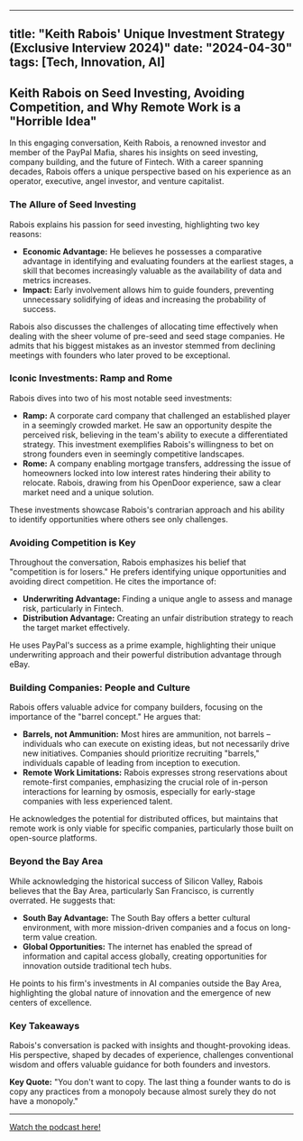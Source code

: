 
---
title: "Keith Rabois' Unique Investment Strategy (Exclusive Interview 2024)"
date: "2024-04-30"
tags: [Tech, Innovation, AI]
---

## Keith Rabois on Seed Investing, Avoiding Competition, and Why Remote Work is a "Horrible Idea"

In this engaging conversation, Keith Rabois, a renowned investor and member of the PayPal Mafia, shares his insights on seed investing, company building, and the future of Fintech. With a career spanning decades, Rabois offers a unique perspective based on his experience as an operator, executive, angel investor, and venture capitalist. 

### The Allure of Seed Investing

Rabois explains his passion for seed investing, highlighting two key reasons:

* **Economic Advantage:** He believes he possesses a comparative advantage in identifying and evaluating founders at the earliest stages, a skill that becomes increasingly valuable as the availability of data and metrics increases. 
* **Impact:** Early involvement allows him to guide founders, preventing unnecessary solidifying of ideas and increasing the probability of success. 

Rabois also discusses the challenges of allocating time effectively when dealing with the sheer volume of pre-seed and seed stage companies. He admits that his biggest mistakes as an investor stemmed from declining meetings with founders who later proved to be exceptional.

###  Iconic Investments: Ramp and Rome

Rabois dives into two of his most notable seed investments:

* **Ramp:** A corporate card company that challenged an established player in a seemingly crowded market. He saw an opportunity despite the perceived risk, believing in the team's ability to execute a differentiated strategy. This investment exemplifies Rabois's willingness to bet on strong founders even in seemingly competitive landscapes.
* **Rome:**  A company enabling mortgage transfers, addressing the issue of homeowners locked into low interest rates hindering their ability to relocate. Rabois, drawing from his OpenDoor experience, saw a clear market need and a unique solution. 

These investments showcase Rabois's contrarian approach and his ability to identify opportunities where others see only challenges.

### Avoiding Competition is Key

Throughout the conversation, Rabois emphasizes his belief that "competition is for losers." He prefers identifying unique opportunities and avoiding direct competition. He cites the importance of:

* **Underwriting Advantage:**  Finding a unique angle to assess and manage risk, particularly in Fintech.
* **Distribution Advantage:**  Creating an unfair distribution strategy to reach the target market effectively.

He uses PayPal's success as a prime example, highlighting their unique underwriting approach and their powerful distribution advantage through eBay. 

### Building Companies: People and Culture

Rabois offers valuable advice for company builders, focusing on the importance of the "barrel concept." He argues that:

* **Barrels, not Ammunition:**  Most hires are ammunition, not barrels – individuals who can execute on existing ideas, but not necessarily drive new initiatives. Companies should prioritize recruiting "barrels," individuals capable of leading from inception to execution.
* **Remote Work Limitations:** Rabois expresses strong reservations about remote-first companies, emphasizing the crucial role of in-person interactions for learning by osmosis, especially for early-stage companies with less experienced talent.

He acknowledges the potential for distributed offices, but maintains that remote work is only viable for specific companies, particularly those built on open-source platforms. 

### Beyond the Bay Area

While acknowledging the historical success of Silicon Valley, Rabois believes that the Bay Area, particularly San Francisco, is currently overrated. He suggests that:

* **South Bay Advantage:** The South Bay offers a better cultural environment, with more mission-driven companies and a focus on long-term value creation.
* **Global Opportunities:** The internet has enabled the spread of information and capital access globally, creating opportunities for innovation outside traditional tech hubs.

He points to his firm's investments in AI companies outside the Bay Area, highlighting the global nature of innovation and the emergence of new centers of excellence. 

###  Key Takeaways

Rabois's conversation is packed with insights and thought-provoking ideas. His perspective, shaped by decades of experience, challenges conventional wisdom and offers valuable guidance for both founders and investors.  

**Key Quote:** "You don't want to copy. The last thing a founder wants to do is copy any practices from a monopoly because almost surely they do not have a monopoly."

---
        




<a href="https://youtube.com/watch?v=s8zgNDIUW-w" target="_blank">Watch the podcast here!</a>
